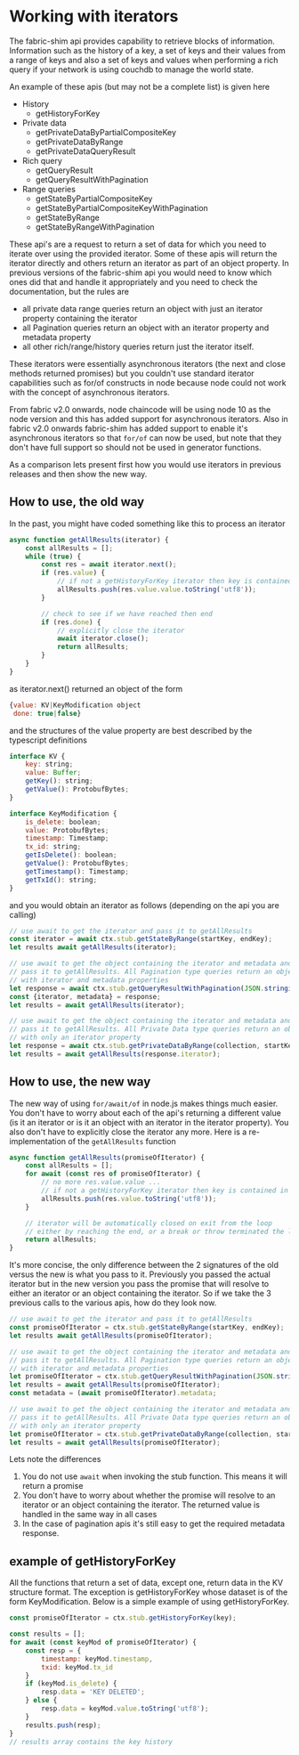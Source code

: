 # Working with iterators
The fabric-shim api provides capability to retrieve blocks of information. Information such as the history of a key, a set of keys and their values from a range of keys and also a set of keys and values when performing a rich query if your network is using couchdb to manage the world state.

An example of these apis (but may not be a complete list) is given here

- History
  -	getHistoryForKey
- Private data
  -	getPrivateDataByPartialCompositeKey
  -	getPrivateDataByRange
  -	getPrivateDataQueryResult
- Rich query
  - getQueryResult
  - getQueryResultWithPagination 
- Range queries 
  - getStateByPartialCompositeKey
  -	getStateByPartialCompositeKeyWithPagination
  - getStateByRange
  - getStateByRangeWithPagination

These api's are a request to return a set of data for which you need to iterate over using the provided iterator. Some of these apis will return the iterator directly and others return an iterator as part of an object property. In previous versions of the fabric-shim api you would need to know which ones did that and handle it appropriately and you need to check the documentation, but the rules are
- all private data range queries return an object with just an iterator property containing the iterator
- all Pagination queries return an object with an iterator property and metadata property
- all other rich/range/history queries return just the iterator itself.

These iterators were essentially asynchronous iterators (the next and close methods returned promises) but you couldn't use standard iterator capabilities such as for/of constructs in node because node could not work with the concept of asynchronous iterators.

From fabric v2.0 onwards, node chaincode will be using node 10 as the node version and this has added support for asynchronous iterators. Also in fabric v2.0 onwards fabric-shim has added support to enable it's asynchronous iterators so that `for/of` can now be used, but note that they don't have full support so should not be used in generator functions.

As a comparison lets present first how you would use iterators in previous releases and then show the new way.

## How to use, the old way
In the past, you might have coded something like this to process an iterator

```javascript
async function getAllResults(iterator) {
    const allResults = [];
    while (true) {
        const res = await iterator.next();
        if (res.value) {
            // if not a getHistoryForKey iterator then key is contained in res.value.key
            allResults.push(res.value.value.toString('utf8'));
        }

        // check to see if we have reached then end
        if (res.done) {
            // explicitly close the iterator            
            await iterator.close();
            return allResults;
        }
    }
}
```
as iterator.next() returned an object of the form
```javascript
{value: KV|KeyModification object
 done: true|false}
```

and the structures of the value property are best described by the typescript definitions

```javascript
interface KV {
    key: string;
    value: Buffer;
    getKey(): string;
    getValue(): ProtobufBytes;
}

interface KeyModification {
    is_delete: boolean;
    value: ProtobufBytes;
    timestamp: Timestamp;
    tx_id: string;
    getIsDelete(): boolean;
    getValue(): ProtobufBytes;
    getTimestamp(): Timestamp;
    getTxId(): string;
}
```

and you would obtain an iterator as follows (depending on the api you are calling)

```javascript
// use await to get the iterator and pass it to getAllResults
const iterator = await ctx.stub.getStateByRange(startKey, endKey);
let results await getAllResults(iterator);

// use await to get the object containing the iterator and metadata and
// pass it to getAllResults. All Pagination type queries return an object
// with iterator and metadata properties
let response = await ctx.stub.getQueryResultWithPagination(JSON.stringify(query), 2);
const {iterator, metadata} = response;
let results = await getAllResults(iterator);

// use await to get the object containing the iterator and metadata and
// pass it to getAllResults. All Private Data type queries return an object
// with only an iterator property
let response = await ctx.stub.getPrivateDataByRange(collection, startKey, endKey);
let results = await getAllResults(response.iterator);
```

## How to use, the new way
The new way of using `for/await/of` in node.js makes things much easier. You don't have to worry about each of the api's returning a different value (is it an iterator or is it an object with an iterator in the iterator property). You also don't have to explicitly close the iterator any more. Here is a re-implementation of the `getAllResults` function

```javascript
async function getAllResults(promiseOfIterator) {
    const allResults = [];
    for await (const res of promiseOfIterator) {
        // no more res.value.value ...
        // if not a getHistoryForKey iterator then key is contained in res.key
        allResults.push(res.value.toString('utf8'));
    }

    // iterator will be automatically closed on exit from the loop
    // either by reaching the end, or a break or throw terminated the loop
    return allResults;
}
```
It's more concise, the only difference between the 2 signatures of the old versus the new is what you pass to it. Previously you passed the actual iterator but in the new version you pass the promise that will resolve to either an iterator or an object containing the iterator. So if we take the 3 previous calls to the various apis, how do they look now.

```javascript
// use await to get the iterator and pass it to getAllResults
const promiseOfIterator = ctx.stub.getStateByRange(startKey, endKey);
let results await getAllResults(promiseOfIterator);

// use await to get the object containing the iterator and metadata and
// pass it to getAllResults. All Pagination type queries return an object
// with iterator and metadata properties
let promiseOfIterator = ctx.stub.getQueryResultWithPagination(JSON.stringify(query), 2);
let results = await getAllResults(promiseOfIterator);
const metadata = (await promiseOfIterator).metadata;

// use await to get the object containing the iterator and metadata and
// pass it to getAllResults. All Private Data type queries return an object
// with only an iterator property
let promiseOfIterator = ctx.stub.getPrivateDataByRange(collection, startKey, endKey);
let results = await getAllResults(promiseOfIterator);
```
Lets note the differences
1. You do not use `await` when invoking the stub function. This means it will return a promise
2. You don't have to worry about whether the promise will resolve to an iterator or an object containing the iterator. The returned value is handled in the same way in all cases
3. In the case of pagination apis it's still easy to get the required metadata response.

## example of getHistoryForKey
All the functions that return a set of data, except one, return data in the KV structure format. The exception is getHistoryForKey whose dataset is of the form KeyModification. Below is a simple example of using getHistoryForKey.

```javascript
const promiseOfIterator = ctx.stub.getHistoryForKey(key);

const results = [];
for await (const keyMod of promiseOfIterator) {
    const resp = {
        timestamp: keyMod.timestamp,
        txid: keyMod.tx_id
    }
    if (keyMod.is_delete) {
        resp.data = 'KEY DELETED';
    } else {
        resp.data = keyMod.value.toString('utf8');
    }
    results.push(resp);
}
// results array contains the key history
```

